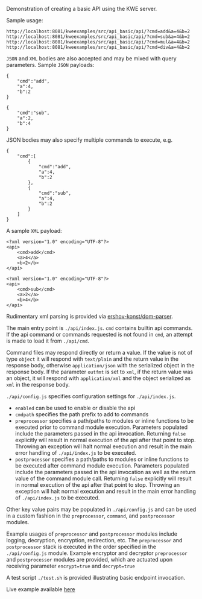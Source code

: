Demonstration of creating a basic API using the KWE server.

Sample usage:

```
http://localhost:8081/kweexamples/src/api_basic/api/?cmd=add&a=4&b=2
http://localhost:8081/kweexamples/src/api_basic/api/?cmd=sub&a=4&b=2
http://localhost:8081/kweexamples/src/api_basic/api/?cmd=mul&a=4&b=2
http://localhost:8081/kweexamples/src/api_basic/api/?cmd=div&a=4&b=2
```

`JSON` and `XML` bodies are also accepted and may be mixed with query parameters. Sample `JSON` payloads:

```
{
	"cmd":"add",
	"a":4,
	"b":2
}
```

```
{
	"cmd":"sub",
	"a":2,
	"b":4
}
```

JSON bodies may also specify multiple commands to execute, e.g.

```
{
	"cmd":[
		{
			"cmd":"add",
			"a":4,
			"b":2
		},
		{
			"cmd":"sub",
			"a":4,
			"b":2
		}
	]
}
```

A sample `XML` payload:

```
<?xml version="1.0" encoding="UTF-8"?>
<api>
	<cmd>add</cmd>
	<a>4</a>
	<b>2</b>
</api>
```

```
<?xml version="1.0" encoding="UTF-8"?>
<api>
	<cmd>sub</cmd>
	<a>2</a>
	<b>4</b>
</api>
```

Rudimentary xml parsing is provided via <a href="https://github.com/ershov-konst/dom-parser" target="_blank">ershov-konst/dom-parser</a>.

The main entry point is `./api/index.js`. `cmd` contains builtin api commands. If the api command or commands requested is not found in `cmd`, an attempt is made to load it from `./api/cmd`.

Command files may respond directly or return a value. If the value is not of type `object` it will respond with `text/plain` and the return value in the response body, otherwise `application/json` with the serialized object in the response body. If the parameter `outfmt` is set to `xml`, if the return value was an object, it will respond with `application/xml` and the object serialized as `xml` in the response body.

`./api/config.js` specifies configuration settings for `./api/index.js`. 

* `enabled` can be used to enable or disable the api
* `cmdpath` specifies the path prefix to add to commands
* `preprocessor` specifies a path/paths to modules or inline functions to be executed prior to command  module execution. Parameters populated include the parameters passed in the api invocation. Returning `false` explicitly will result in normal execution of the api after that point to stop. Throwing an exception will halt normal execution and result in the main error handling of `./api/index.js` to be executed.
* `postprocessor` specifies a path/paths to modules or inline functions to be executed after command module execution. Parameters populated include the parameters passed in the api invocation as well as the return value of the command module call. Returning `false` explicitly will result in normal execution of the api after that point to stop. Throwing an exception will halt normal execution and result in the main error handling of `./api/index.js` to be executed.

Other key value pairs may be populated in `./api/config.js` and can be used in a custom fashion in the `preprocessor`, `command`, and `postprocessor` modules.

Example usages of `preprocessor` and `postprocessor` modules include logging, decryption, encryption, redirection, etc. The `preprocessor` and `postprocessor` stack is executed in the order specified in the `./api/config.js` module. Example encryptor and decryptor `preprocessor` and `postprocessor` modules are provided, which are actuated upon receiving parameter `encrypt=true` and `decrypt=true`

A test script `./test.sh` is provided illustrating basic endpoint invocation.

Live example available <a href="http://skullquake.dedicated.co.za/kweexamples/src/api_basic/api/" target="_blank">here</a>
